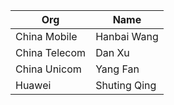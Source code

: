 | Org                    | Name                                                |
| -----------------------| ----------------------------------------------------|
| China Mobile | Hanbai Wang |
| China Telecom | Dan Xu |
| China Unicom | Yang Fan |
| Huawei | Shuting Qing |
